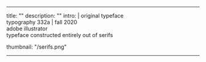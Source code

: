 ---

title: ""
description: ""
intro: |
 original typeface <br>
 typography 332a | fall 2020 <br>
 adobe illustrator <br>
 typeface constructed entirely out of serifs

thumbnail: "/serifs.png"

---